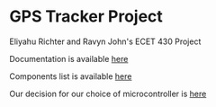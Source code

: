 # GPS Tracker Project
Eliyahu Richter and Ravyn John's ECET 430 Project

Documentation is available [here](https://github.com/er7-njit/ECET430Project/blob/96d8590a2757f7f55b96a151e9090a533787fb03/Documentation/Documentation.md)

Components list is available [here](https://github.com/er7-njit/GPSTracker430/wiki/Documentation)

Our decision for our choice of microcontroller is [here](https://github.com/er7-njit/ECET430Project/blob/276147137cbd99a22d3c6cdc06148143261d77ec/Components/Microcontroller%20Decision.md)
